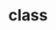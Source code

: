 ---
title: "class"
description: "Player character classes for various systems (or lack thereof)."
slug: "class"
image:
---
